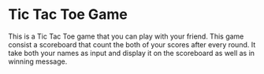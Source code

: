 # Tic Tac Toe Game
This is a Tic Tac Toe game that you can play with your friend. This game consist a scoreboard that count the both of your scores after every round. It take both your names as input and display it on the scoreboard as well as in winning message.
